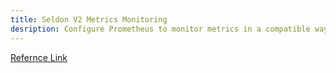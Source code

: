 ```yaml
---
title: Seldon V2 Metrics Monitoring
desription: Configure Prometheus to monitor metrics in a compatible way with Seldon
---
```


[Refernce Link](https://deploy.seldon.io/en/v2.1/contents/getting-started/production-installation/metrics.html)
